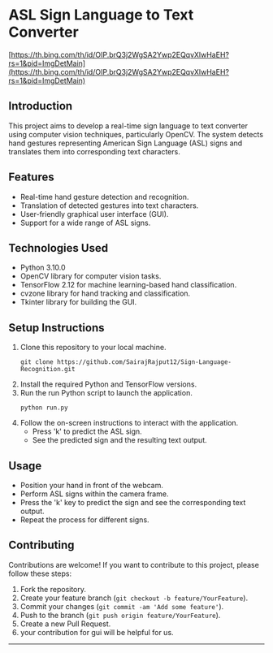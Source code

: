 # ASL Sign Language to Text Converter

[https://th.bing.com/th/id/OIP.brQ3j2WgSA2Ywp2EQqvXlwHaEH?rs=1&pid=ImgDetMain](https://th.bing.com/th/id/OIP.brQ3j2WgSA2Ywp2EQqvXlwHaEH?rs=1&pid=ImgDetMain)


## Introduction
This project aims to develop a real-time sign language to text converter using computer vision techniques, particularly OpenCV. The system detects hand gestures representing American Sign Language (ASL) signs and translates them into corresponding text characters.

## Features
- Real-time hand gesture detection and recognition.
- Translation of detected gestures into text characters.
- User-friendly graphical user interface (GUI).
- Support for a wide range of ASL signs.

## Technologies Used
- Python 3.10.0
- OpenCV library for computer vision tasks.
- TensorFlow 2.12 for machine learning-based hand classification.
- cvzone library for hand tracking and classification.
- Tkinter library for building the GUI.

## Setup Instructions
1. Clone this repository to your local machine.
   ```
   git clone https://github.com/SairajRajput12/Sign-Language-Recognition.git
   ```
2. Install the required Python and TensorFlow versions.
3. Run the run Python script to launch the application.
   ```
   python run.py
   ```
4. Follow the on-screen instructions to interact with the application.
   - Press 'k' to predict the ASL sign.
   - See the predicted sign and the resulting text output.

## Usage
- Position your hand in front of the webcam.
- Perform ASL signs within the camera frame.
- Press the 'k' key to predict the sign and see the corresponding text output.
- Repeat the process for different signs.

## Contributing
Contributions are welcome! If you want to contribute to this project, please follow these steps:
1. Fork the repository.
2. Create your feature branch (`git checkout -b feature/YourFeature`).
3. Commit your changes (`git commit -am 'Add some feature'`).
4. Push to the branch (`git push origin feature/YourFeature`).
5. Create a new Pull Request.
6. your contribution for gui will be helpful for us. 


---
